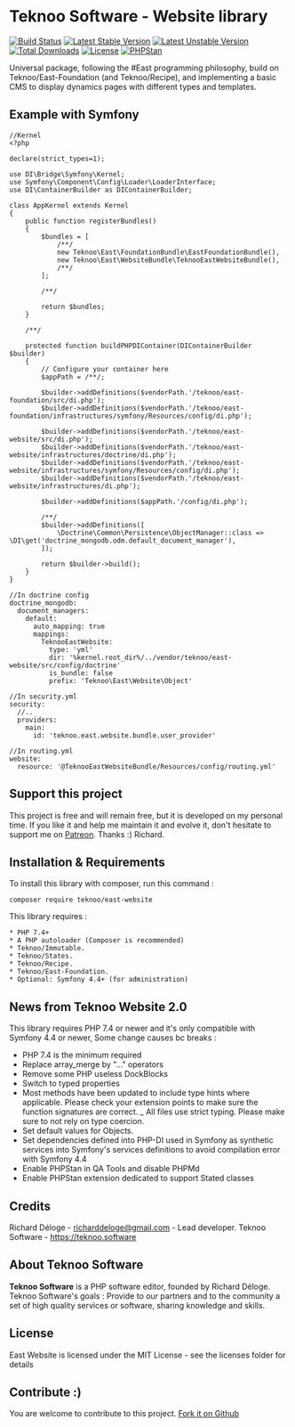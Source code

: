 Teknoo Software - Website library
=================================

[![Build Status](https://travis-ci.com/TeknooSoftware/east-website.svg?branch=master)](https://travis-ci.com/TeknooSoftware/east-website)
[![Latest Stable Version](https://poser.pugx.org/teknoo/east-website/v/stable)](https://packagist.org/packages/teknoo/east-website)
[![Latest Unstable Version](https://poser.pugx.org/teknoo/east-website/v/unstable)](https://packagist.org/packages/teknoo/east-website)
[![Total Downloads](https://poser.pugx.org/teknoo/east-website/downloads)](https://packagist.org/packages/teknoo/east-website)
[![License](https://poser.pugx.org/teknoo/east-website/license)](https://packagist.org/packages/teknoo/east-website)
[![PHPStan](https://img.shields.io/badge/PHPStan-enabled-brightgreen.svg?style=flat)](https://github.com/phpstan/phpstan)

Universal package, following the #East programming philosophy, build on Teknoo/East-Foundation (and Teknoo/Recipe),
and implementing a basic CMS to display dynamics pages with different types and templates.

Example with Symfony
--------------------

    //Kernel
    <?php
    
    declare(strict_types=1);
    
    use DI\Bridge\Symfony\Kernel;
    use Symfony\Component\Config\Loader\LoaderInterface;
    use DI\ContainerBuilder as DIContainerBuilder;
    
    class AppKernel extends Kernel
    {
        public function registerBundles()
        {
            $bundles = [
                /**/
                new Teknoo\East\FoundationBundle\EastFoundationBundle(),
                new Teknoo\East\WebsiteBundle\TeknooEastWebsiteBundle(),
                /**/
            ];
    
            /**/
    
            return $bundles;
        }
    
        /**/
    
        protected function buildPHPDIContainer(DIContainerBuilder $builder)
        {
            // Configure your container here
            $appPath = /**/;
    
            $builder->addDefinitions($vendorPath.'/teknoo/east-foundation/src/di.php');
            $builder->addDefinitions($vendorPath.'/teknoo/east-foundation/infrastructures/symfony/Resources/config/di.php');
    
            $builder->addDefinitions($vendorPath.'/teknoo/east-website/src/di.php');
            $builder->addDefinitions($vendorPath.'/teknoo/east-website/infrastructures/doctrine/di.php');
            $builder->addDefinitions($vendorPath.'/teknoo/east-website/infrastructures/symfony/Resources/config/di.php');
            $builder->addDefinitions($vendorPath.'/teknoo/east-website/infrastructures/di.php');
    
            $builder->addDefinitions($appPath.'/config/di.php');
    
            /**/
            $builder->addDefinitions([
                \Doctrine\Common\Persistence\ObjectManager::class => \DI\get('doctrine_mongodb.odm.default_document_manager'),
            ]);
    
            return $builder->build();
        }
    }

    //In doctrine config
    doctrine_mongodb:
      document_managers:
        default:
          auto_mapping: true
          mappings:
            TeknooEastWebsite:
              type: 'yml'
              dir: '%kernel.root_dir%/../vendor/teknoo/east-website/src/config/doctrine'
              is_bundle: false
              prefix: 'Teknoo\East\Website\Object'

    //In security.yml
    security:
      //..
      providers:
        main:
          id: 'teknoo.east.website.bundle.user_provider'

    //In routing.yml
    website:
      resource: '@TeknooEastWebsiteBundle/Resources/config/routing.yml'

Support this project
---------------------

This project is free and will remain free, but it is developed on my personal time. 
If you like it and help me maintain it and evolve it, don't hesitate to support me on [Patreon](https://patreon.com/teknoo_software).
Thanks :) Richard. 

Installation & Requirements
---------------------------
To install this library with composer, run this command :

    composer require teknoo/east-website

This library requires :

    * PHP 7.4+
    * A PHP autoloader (Composer is recommended)
    * Teknoo/Immutable.
    * Teknoo/States.
    * Teknoo/Recipe.
    * Teknoo/East-Foundation.
    * Optional: Symfony 4.4+ (for administration)

News from Teknoo Website 2.0
----------------------------

This library requires PHP 7.4 or newer and it's only compatible with Symfony 4.4 or newer, Some change causes bc breaks :
- PHP 7.4 is the minimum required
- Replace array_merge by "..." operators
- Remove some PHP useless DockBlocks
- Switch to typed properties
- Most methods have been updated to include type hints where applicable. Please check your extension points to make sure the function signatures are correct.
_ All files use strict typing. Please make sure to not rely on type coercion.
- Set default values for Objects.  
- Set dependencies defined into PHP-DI used in Symfony as synthetic
  services into Symfony's services definitions to avoid compilation error with Symfony 4.4
- Enable PHPStan in QA Tools and disable PHPMd
- Enable PHPStan extension dedicated to support Stated classes

Credits
-------
Richard Déloge - <richarddeloge@gmail.com> - Lead developer.
Teknoo Software - <https://teknoo.software>

About Teknoo Software
---------------------
**Teknoo Software** is a PHP software editor, founded by Richard Déloge.
Teknoo Software's goals : Provide to our partners and to the community a set of high quality services or software,
 sharing knowledge and skills.

License
-------
East Website is licensed under the MIT License - see the licenses folder for details

Contribute :)
-------------

You are welcome to contribute to this project. [Fork it on Github](CONTRIBUTING.md)
